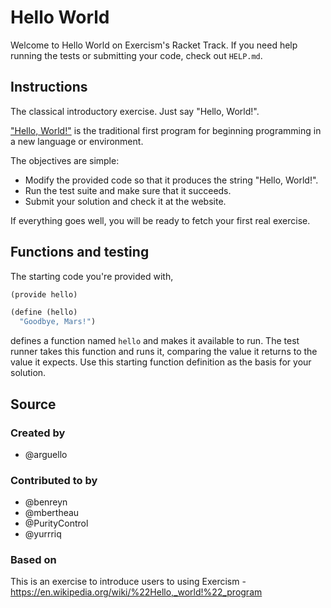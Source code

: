 # Hello World

Welcome to Hello World on Exercism's Racket Track.
If you need help running the tests or submitting your code, check out `HELP.md`.

## Instructions

The classical introductory exercise.
Just say "Hello, World!".

["Hello, World!"][hello-world] is the traditional first program for beginning programming in a new language or environment.

The objectives are simple:

- Modify the provided code so that it produces the string "Hello, World!".
- Run the test suite and make sure that it succeeds.
- Submit your solution and check it at the website.

If everything goes well, you will be ready to fetch your first real exercise.

[hello-world]: https://en.wikipedia.org/wiki/%22Hello,_world!%22_program

## Functions and testing

The starting code you're provided with,
```scheme
(provide hello)

(define (hello)
  "Goodbye, Mars!")
```
defines a function named `hello` and makes it available to run.
The test runner takes this function and runs it, comparing the value it returns to the value it expects.
Use this starting function definition as the basis for your solution.

## Source

### Created by

- @arguello

### Contributed to by

- @benreyn
- @mbertheau
- @PurityControl
- @yurrriq

### Based on

This is an exercise to introduce users to using Exercism - https://en.wikipedia.org/wiki/%22Hello,_world!%22_program